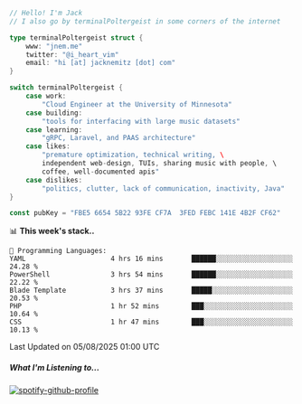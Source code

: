 ```go
// Hello! I'm Jack
// I also go by terminalPoltergeist in some corners of the internet

type terminalPoltergeist struct {
    www: "jnem.me"
    twitter: "@i_heart_vim"
    email: "hi [at] jacknemitz [dot] com"
}

switch terminalPoltergeist {
    case work:
        "Cloud Engineer at the University of Minnesota"
    case building:
        "tools for interfacing with large music datasets"
    case learning:
        "gRPC, Laravel, and PAAS architecture"
    case likes:
        "premature optimization, technical writing, \
        independent web-design, TUIs, sharing music with people, \
        coffee, well-documented apis"
    case dislikes:
        "politics, clutter, lack of communication, inactivity, Java"
}

const pubKey = "FBE5 6654 5B22 93FE CF7A  3FED FEBC 141E 4B2F CF62"
```

<!--START_SECTION:waka-->
📊 **This week's stack..** 

```text
💬 Programming Languages: 
YAML                     4 hrs 16 mins       ██████░░░░░░░░░░░░░░░░░░░   24.28 % 
PowerShell               3 hrs 54 mins       ██████░░░░░░░░░░░░░░░░░░░   22.22 % 
Blade Template           3 hrs 37 mins       █████░░░░░░░░░░░░░░░░░░░░   20.53 % 
PHP                      1 hr 52 mins        ███░░░░░░░░░░░░░░░░░░░░░░   10.64 % 
CSS                      1 hr 47 mins        ███░░░░░░░░░░░░░░░░░░░░░░   10.13 % 
```


 Last Updated on 05/08/2025 01:00 UTC
<!--END_SECTION:waka-->

##### What I'm Listening to...

[![spotify-github-profile](https://jnem.me/listening-item?maxAge=2592000)](https://jnem.me/listening)
